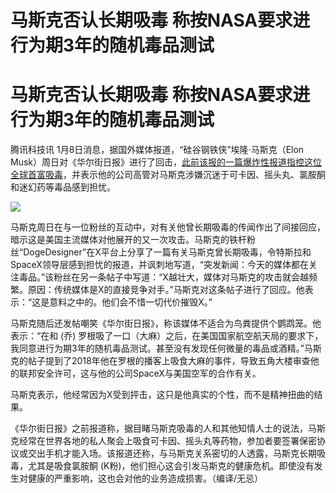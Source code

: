 # 马斯克否认长期吸毒 称按NASA要求进行为期3年的随机毒品测试

# 马斯克否认长期吸毒 称按NASA要求进行为期3年的随机毒品测试

腾讯科技讯 1月8日消息，据国外媒体报道，“硅谷钢铁侠”埃隆·马斯克（Elon
Musk）周日对《华尔街日报》进行了回击，[此前该报的一篇爆炸性报道指控这位全球首富吸毒](https://news.qq.com/rain/a/20240107A04ZCM00)，并表示他的公司高管对马斯克涉嫌沉迷于可卡因、摇头丸、氯胺酮和迷幻药等毒品感到担忧。

![](https://inews.gtimg.com/om_bt/OR0MU5YAeNCbZO5O7cPbQPwZxZ1X8TAJBi_yyw7yo8_1AAA/1000)

马斯克周日在与一位粉丝的互动中，对有关他曾长期吸毒的传闻作出了间接回应，暗示这是美国主流媒体对他展开的又一次攻击。马斯克的铁杆粉丝“DogeDesigner”在X平台上分享了一篇有关马斯克曾长期吸毒，令特斯拉和SpaceX领导层感到担忧的报道，并讽刺地写道，“突发新闻：今天的媒体都在关注毒品。”该粉丝在另一条帖子中写道：“X越壮大，媒体对马斯克的攻击就会越频繁。原因：传统媒体是X的直接竞争对手。”马斯克对这条帖子进行了回应。他表示：“这是意料之中的。他们会不惜一切代价摧毁X。”

马斯克随后还发帖嘲笑《华尔街日报》，称该媒体不适合为鸟粪提供个鹦鹉笼。他表示：“在和 (乔)
罗根吸了一口（大麻）之后，在美国国家航空航天局的要求下，我同意进行为期3年的随机毒品测试。甚至没有发现任何微量的毒品或酒精。”马斯克的帖子提到了2018年他在罗根的播客上吸食大麻的事件，导致五角大楼审查他的联邦安全许可，这与他的公司SpaceX与美国空军的合作有关。

马斯克表示，他经常因为X受到抨击，这只是他真实的个性，而不是精神扭曲的结果。

《华尔街日报》之前报道称，据目睹马斯克吸毒的人和其他知情人士的说法，马斯克经常在世界各地的私人聚会上吸食可卡因、摇头丸等药物，参加者要签署保密协议或交出手机才能入场。该报道还称，与马斯克关系密切的人透露，马斯克长期吸毒，尤其是吸食氯胺酮
(K粉)，他们担心这会引发马斯克的健康危机。即使没有发生对健康的严重影响，这也会对他的业务造成损害。（编译/无忌）

